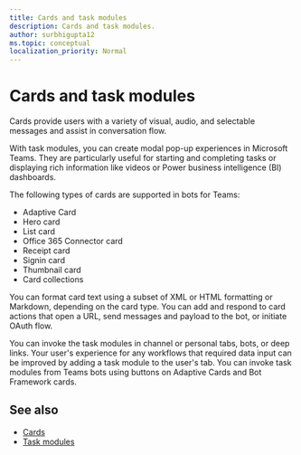 ```yaml
---
title: Cards and task modules
description: Cards and task modules.
author: surbhigupta12
ms.topic: conceptual
localization_priority: Normal
---
```


# Cards and task modules

Cards provide users with a variety of visual, audio, and selectable messages and assist in conversation flow.

With task modules, you can create modal pop-up experiences in Microsoft Teams. They are particularly useful for starting and completing tasks or displaying rich information like videos or Power business intelligence (BI) dashboards.

The following types of cards are supported in bots for Teams:

* Adaptive Card
* Hero card
* List card
* Office 365 Connector card
* Receipt card
* Signin card
* Thumbnail card
* Card collections

You can format card text using a subset of XML or HTML formatting or Markdown, depending on the card type. You can add and respond to card actions that open a URL, send messages and payload to the bot, or initiate OAuth flow.

You can invoke the task modules in channel or personal tabs, bots, or deep links. Your user's experience for any workflows that required data input can be improved by adding a task module to the user's tab. You can invoke task modules from Teams bots using buttons on Adaptive Cards and Bot Framework cards.

## See also

* [Cards](~/task-modules-and-cards/what-are-cards.md)
* [Task modules](~/task-modules-and-cards/what-are-task-modules.md)
